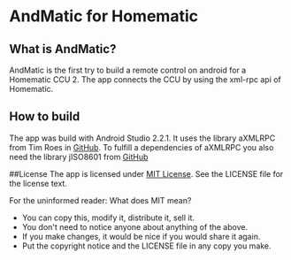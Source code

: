 # AndMatic for Homematic

## What is AndMatic?
AndMatic is the first try to build a remote control on android for a Homematic CCU 2. The app connects the CCU by using the xml-rpc api of Homematic. 

## How to build
The app was build with Android Studio 2.2.1. It uses the library aXMLRPC from Tim Roes in [GitHub](https://github.com/gturri/aXMLRPC). To fulfill a dependencies of aXMLRPC you also need the library jISO8601 from [GitHub](https://github.com/gturri/jISO8601)

##License
The app is licensed under [MIT License](http://www.opensource.org/licenses/mit-license.php). See the LICENSE file for the license text.

For the uninformed reader: What does MIT mean?

- You can copy this, modify it, distribute it, sell it.
- You don't need to notice anyone about anything of the above.
- If you make changes, it would be nice if you would share it again.
- Put the copyright notice and the LICENSE file in any copy you make.

